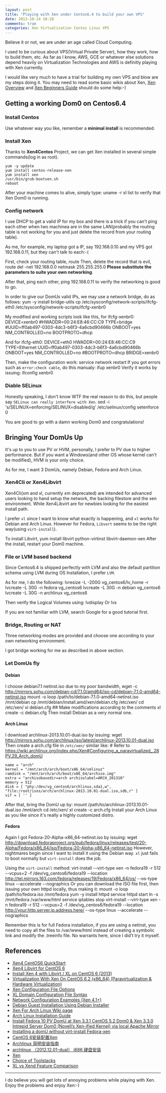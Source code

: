 ```yaml
---
layout: post
title: "Playing with Xen under Centos6.4 to build your own VPS"
date: 2013-10-14 10:28
comments: true
categories: Xen Virtualization Centos Linux VPS
---
```


Believe it or not, we are under an age called Cloud Computing.

I used to be curious about VPS(Virtual Private Server), how they work, how to build them, etc. As far as I know, AWS, GCE or whatever else solutions depend heavily on Virtualization Technologies and AWS is definitly playing with Xen currently. 

I would like very much to have a trial for building my own VPS and blow are my steps doing it. You may need to read some basic wikis about Xen, [Xen Overview](http://wiki.xen.org/wiki/Xen_Overview) and [Xen Beginners Guide](http://wiki.xen.org/wiki/Xen_Beginners_Guide) should do some help:-)

<!--more-->

## Getting a working Dom0 on Centos6.4
### Install Centos 
Use whatever way you like, remember a **minimal install** is recommended.

### Install Xen
Thanks to **Xen4Centos** Project, we can get Xen installed in several simple commands(log in as root).

    yum -y update
    yum install centos-release-xen
    yum install xen
    /usr/bin/grub-bootxen.sh
    reboot

After your machine comes to alive, simply type:
    uname -r
    xl list
to verify that Xen Dom0 is running.

### Config network
I use DHCP to get a valid IP for my box and there is a trick if you can't ping each other when two machinea are in the same LAN(probably the routing table is not working for you and just delete the record from your routing table). 

As me, for example, my laptop got a IP, say 192.168.0.10 and my VPS got 192.168.0.11, but they can't talk to each:-(

First, check your routing table,
    route
Then, delete the record that is evil,
    route del -net 192.168.0.0 netmask 255.255.255.0
**Please substitute the parameters to suite your own networking**.

After that, ping each other,
    ping 192.168.0.11
to verify the networking is good to go.

In order to give our DomUs valid IPs, we may use a network bridge, do as follows:
    yum -y install bridge-utils
    cp /etc/sysconfig/network-scripts/ifcfg-eth0 /etc/sysconfig/network-scripts/ifcfg-xenbr0

My modified and working scripts look like this, for ifcfg-xenbr0:
    DEVICE=xenbr0
    #HWADDR=00:24:E8:46:CC:C9
    TYPE=bridge
    #UUID=ff0ab497-0303-4dc3-b6f3-4a6cbd90466b
    ONBOOT=yes
    NM_CONTROLLED=no
    BOOTPROTO=dhcp

And for ifcfg-eth0:
    DEVICE=eth0
    HWADDR=00:24:E8:46:CC:C9
    TYPE=Ethernet
    UUID=ff0ab497-0303-4dc3-b6f3-4a6cbd90466b
    ONBOOT=yes
    NM_CONTROLLED=no
    #BOOTPROTO=dhcp
    BRIDGE=xenbr0

Then, make the configuration work:
    service network restart
If you got errors such as `error:check cable`, do this manualy:
    ifup xenbr0
Verify it works by issuing:
    ifconfig xenbr0

### Diable SELinux
Honestly speaking, I don't know WTF the real reason to do this, but people say `SELinux can really interfere with Xen`.
    sed -i 's/SELINUX=enforcing/SELINUX=disabled/g' /etc/selinux/config
    setenforce 0

You are good to go with a damn working Dom0 and congratulations!

## Bringing Your DomUs Up
It's up to you to use PV or HVM, personally, I prefer to PV due to higher performance. But if you want a Windows(and other OS whose kernel can't be modified), HVM is your only choice.

As for me, I want 3 DomUs, namely Debian, Fedora and Arch Linux.

### Xen4Cli or Xen4Libvirt
Xen4Cli(xm and xl, currently xm deprecated) are intended for advanced users looking to hand setup the network, the backing filestore and the xen environment. While Xen4Libvirt are for newbies looking for the easiest install path.

I prefer `xl` since I want to know what exactly is happening, and `xl` works for Debian and Arch Linux. However for Fedora, `Libvert` seems to be the right way(using `virt-install`).

To install Libvirt,
    yum install libvirt python-virtinst libvirt-daemon-xen
After the install, restart your Dom0 machine.

### File or LVM based backend
Since Centos6.4 is shipped perfectly with LVM and also the default partition schema using LVM during OS Installation, I prefer `LVM`.

As for me, I do the following:
    lvresize -L -200G vg_centos6/lv_home -r
    lvcreate -L 30G -n fedora vg_centos6
    lvcreate -L 30G -n debian vg_centos6
    lvcreate -L 30G -n archlinux vg_centos6

Then verify the Logical Volumes using:
    lvdisplay
Or
    lvs


If you are not familiar with LVM, search Google for a good tutorial first.

### Bridge, Routing or NAT
Three networking modes are provided and choose one according to your own networking environment.

I got bridge working for me as described in above section.

### Let DomUs fly
#### Debian
I choose debian7.1 netinst.iso due to my poor bandwidth,
    wget -c http://mirrors.sohu.com/debian-cd/7.1.0/amd64/iso-cd/debian-7.1.0-amd64-netinst.iso
    mount -o loop /path/to/debian-7.1.0-amd64-netinst.iso /mnt/debian
    cp /mnt/debian/install.amd/xen/debian.cfg /etc/xen/
    cd /etc/xen/
    vi debian.cfg  ## Make modifications according to the comments
    xl create -c debian.cfg
Then install Debian as a very normal one.

#### Arch Linux
I download archlinux-2013.10.01-dual.iso by issuing:
    wget http://mirrors.sohu.com/archlinux/iso/latest/archlinux-2013.10.01-dual.iso
Then create a arch.cfg file in `/etc/xen/` similar like:
    # Refer to https://wiki.archlinux.org/index.php/Xen#Configuring_a_paravirtualized_.28PV.29_Arch_domU

    name = "arch"
    kernel = "/mnt/arch/arch/boot/x86_64/vmlinuz"
    ramdisk = "/mnt/arch/arch/boot/x86_64/archiso.img"
    extra = "archisobasedir=arch archisolabel=ARCH_201310"
    memory = 512
    disk = [ "phy:/dev/vg_centos6/archlinux,sda1,w", "file:/root/isos/arch/archlinux-2013.10.01-dual.iso,sdb,r" ]
    vif = [ '' ]
After that, bring the DomU up by:
    mount /path/to/archlinux-2013.10.01-dual.iso /mnt/arch
    cd /etc/xen/
    xl create -c arch.cfg
Install your Arch Linux as you like since it's really a highly customized distro.

#### Fedora
Again I got Fedora-20-Alpha-x86_64-netinst.iso by issuing:
    wget http://download.fedoraproject.org/pub/fedora/linux/releases/test/20-Alpha/Fedora/x86_64/iso/Fedora-20-Alpha-x86_64-netinst.iso
However, nightmares begin since I want to install it using the Debian way. `xl` just fails to boot normally but `virt-install` does the job.

Using the `virt-install` method:
    virt-install --virt-type xen -n fedora19 -r 512 --vcpus=2 -f /dev/vg_centos6/fedora19 --location http://tel.mirrors.163.com/fedora/releases/19/Fedora/x86_64/os/ --os-type linux --accelerate --nographics
Or you can download the ISO file first, then issuing your own httpd locally, thus making it:
    mount -o loop /path/to/fedora.iso /mnt/fedora
    yum -y install httpd
    service httpd start
    ln -s /mnt/fedora /var/www/html
    service iptables stop
    virt-install --virt-type xen -n fedora19 -r 512 --vcpus=2 -f /dev/vg_centos6/fedora19 --location http://your.http.server.ip.address.here/ --os-type linux --accelerate --nographics

Remember this is for full Fedora installation, if you are using a netinst, you need to copy all the files to /var/www/html instead of creating a symbolic link and modify the .treeinfo file. No warrants here, since I did't try it myself.

## References
*   [Xen4 CentOS6 QuickStart](http://wiki.centos.org/HowTos/Xen/Xen4QuickStart)
*   [Xen4 Libvirt for CentOS 6](http://wiki.centos.org/HowTos/Xen/Xen4QuickStart/Xen4Libvirt)
*   [Install Xen 4 with Libvirt / XL on CentOS 6 (2013)](http://drewsymo.com/cloud-computing/install-xen-on-centos-and-create-a-fedora-debian-vm/)
*   [Virtualization With Xen On CentOS 6.2 (x86_64) (Paravirtualization & Hardware Virtualization)](http://www.howtoforge.com/virtualization-with-xen-on-centos-6.2-x86_64-paravirtualization-and-hardware-virtualization)
*   [Xen Configuration File Options](http://wiki.xen.org/wiki/Xen_Configuration_File_Options)
*   [XL Domain Configuration File Syntax](http://xenbits.xen.org/docs/unstable/man/xl.cfg.5.html)
*   [Network Configuration Examples (Xen 4.1+)](http://wiki.xen.org/wiki/Network_Configuration_Examples_(Xen_4.1%2B))
*   [Debian Guest Installation Using Debian Installer](http://wiki.xen.org/wiki/Debian_Guest_Installation_Using_Debian_Installer)
*   [Xen For Arch Linux Wiki page](https://wiki.archlinux.org/index.php/Xen)
*   [Arch Linux Installation Guide](https://wiki.archlinux.org/index.php/Installation_Guide)
*   [Install Fedora 10 PV DomU at Xen 3.3.1 CentOS 5.2 Dom0 & Xen 3.3.0 Intrepid Server Dom0 (Novell’s Xen-ified Kernel) via local Apache Mirror](http://bderzhavets.wordpress.com/2009/01/10/install-fedora-10-pv-domu-at-xen-331-centos-52-dom0-xen-330-intrepid-server-dom0-novells-xen-inified-kernel-via-local-apache-mirror/)
*   [Installing a domU without virt-install Fedora-xen](https://lists.fedoraproject.org/pipermail/xen/2012-November/005938.html)
*   [CentOS 6安装配置Xen](http://www.centos.bz/2012/03/centos-6-install-deploy-xen/)
*   [Archlinux 简明安装指南](http://www.cnblogs.com/hseagle/p/3299713.html)
*   [archlinux （2012.12.01-dual） i686 硬盘安装](http://blog.csdn.net/holdsky/article/details/8497764)
*   [Xen](http://en.wikipedia.org/wiki/Xen)
*   [Choice of Toolstacks](http://wiki.xen.org/wiki/Choice_of_Toolstacks)
*   [XL vs Xend Feature Comparison](http://wiki.xen.org/wiki/XL_vs_Xend_Feature_Comparison)
------
I do believe you will get lots of annoying problems while playing with Xen. Enjoy the problems and enjoy Xen:-)

